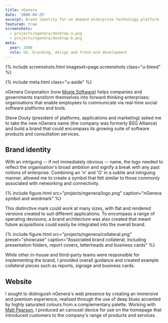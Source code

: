 ```yaml
---
title: nGenera
date: '2008-04-25'
excerpt: Brand identity for on demand enterprise technology platform
featured: true
screenshots:
  - projects/ngenera/desktop-a.png
  - projects/ngenera/desktop-b.png
meta:
  year: 2008
  role: UX, branding, design and front-end development
---
```

{% include screenshots.html
  imageset=page.screenshots
  class="u-bleed"
%}

{% include meta.html
  class="u-aside"
%}

nGenera Corporation (now [Moxie Software][1]) helps companies and governments transform themselves into forward thinking enterprises: organisations that enable employees to communicate via real-time social software platforms and tools.

Steve Douty (president of platforms, applications and marketing) asked me to take the new nGenera name (the company was formerly BSG Alliance) and build a brand that could encompass its growing suite of software products and consultation services.

## Brand identity

With an intriguing -- if not immediately obvious -- name, the logo needed to reflect the organisation's broad ambition and signify a break with any past notions of enterprise. Combining an 'n' and 'G' in a subtle and intriguing manner, allowed me to create a symbol that felt similar to those commonly associated with networking and connectivity.

{% include figure.html
  src="projects/ngenera/logo.png"
  caption="nGenera symbol and wordmark"
%}

This distinctive mark could work at many sizes, with flat and rendered versions created to suit different applications. To encompass a range of operating devisions, a brand architecture was also created that meant future acquisitions could easily be integrated into the overall brand.

{% include figure.html
  src="projects/ngenera/collateral.png"
  preset="showcase"
  caption="Associated brand collateral, including presentation folders, report covers, letterheads and business cards"
%}

While other in-house and third-party teams were responsible for implementing the brand, I provided overall guidance and created example collateral pieces such as reports, signage and business cards.

## Website

I sought to distinguish nGenera's web presence by creating an immersive and premium experience, realised through the use of deep blues accented by highly saturated colours from a complementary palette. Working with [Matt Pearson][2], I produced an carousel device for use on the homepage that introduced customers to the company's range of products and services.

[1]: http://www.moxiesoft.com/
[2]: http://zenbullets.com/
[3]: http://zenbullets.com/actionscripter/blog/?p=144
